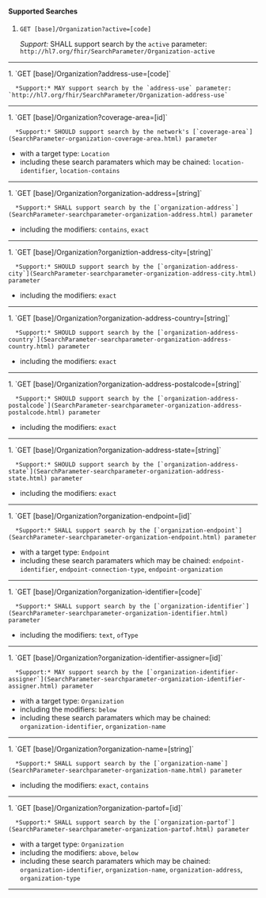#### Supported Searches

1. `GET [base]/Organization?active=[code]`

      *Support:* SHALL support search by the `active` parameter: `http://hl7.org/fhir/SearchParameter/Organization-active`
<hr />
1. `GET [base]/Organization?address-use=[code]`

      *Support:* MAY support search by the `address-use` parameter: `http://hl7.org/fhir/SearchParameter/Organization-address-use`
<hr />
1. `GET [base]/Organization?coverage-area=[id]`

      *Support:* SHOULD support search by the network's [`coverage-area`](SearchParameter-organization-coverage-area.html) parameter 
   - with a target type:  `Location`   
   - including these search paramaters which may be chained:  `location-identifier`, `location-contains` 
<hr />
1. `GET [base]/Organization?organization-address=[string]`

      *Support:* SHALL support search by the [`organization-address`](SearchParameter-searchparameter-organization-address.html) parameter  
   - including the modifiers:  `contains`, `exact`   
<hr />
1. `GET [base]/Organization?organiztion-address-city=[string]`

      *Support:* SHOULD support search by the [`organization-address-city`](SearchParameter-searchparameter-organization-address-city.html) parameter  
   - including the modifiers:  `exact`   
<hr />
1. `GET [base]/Organization?organization-address-country=[string]`

      *Support:* SHOULD support search by the [`organization-address-country`](SearchParameter-searchparameter-organization-address-country.html) parameter  
   - including the modifiers:  `exact`   
<hr />
1. `GET [base]/Organization?organization-address-postalcode=[string]`

      *Support:* SHOULD support search by the [`organization-address-postalcode`](SearchParameter-searchparameter-organization-address-postalcode.html) parameter
   - including the modifiers:  `exact`   
<hr />
1. `GET [base]/Organization?organization-address-state=[string]`

      *Support:* SHOULD support search by the [`organization-address-state`](SearchParameter-searchparameter-organization-address-state.html) parameter  
   - including the modifiers:  `exact`   
<hr />
1. `GET [base]/Organization?organization-endpoint=[id]`

      *Support:* SHALL support search by the [`organization-endpoint`](SearchParameter-searchparameter-organization-endpoint.html) parameter 
   - with a target type:  `Endpoint`   
   - including these search paramaters which may be chained:  `endpoint-identifier`, `endpoint-connection-type`, `endpoint-organization` 
<hr />
1. `GET [base]/Organization?organization-identifier=[code]`

      *Support:* SHALL support search by the [`organization-identifier`](SearchParameter-searchparameter-organization-identifier.html) parameter  
   - including the modifiers:  `text`, `ofType`   
<hr />
1. `GET [base]/Organization?organization-identifier-assigner=[id]`

      *Support:* MAY support search by the [`organization-identifier-assigner`](SearchParameter-searchparameter-organization-identifier-assigner.html) parameter 
   - with a target type:  `Organization` 
   - including the modifiers:  `below`  
   - including these search paramaters which may be chained:  `organization-identifier`, `organization-name` 
<hr />
1. `GET [base]/Organization?organization-name=[string]`

      *Support:* SHALL support search by the [`organization-name`](SearchParameter-searchparameter-organization-name.html) parameter  
   - including the modifiers:  `exact`, `contains`   
<hr />
1. `GET [base]/Organization?organization-partof=[id]`

      *Support:* SHALL support search by the [`organization-partof`](SearchParameter-searchparameter-organization-partof.html) parameter 
   - with a target type:  `Organization` 
   - including the modifiers:  `above`, `below`  
   - including these search paramaters which may be chained:  `organization-identifier`, `organization-name`, `organization-address`, `organization-type` 
<hr />